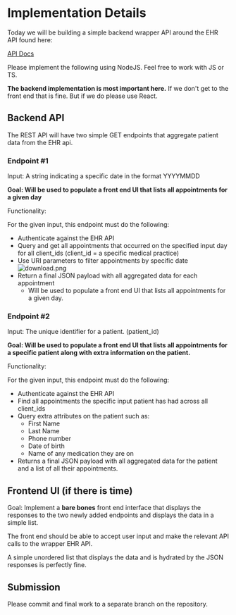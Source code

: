 # **Implementation** Details

Today we will be building a simple backend wrapper API around the EHR API found here:

[API Docs](https://apidocs.healthjump.com/)

Please implement the following using NodeJS. Feel free to work with JS or TS.

**The backend implementation is most important here.** If we don't get to the front end that is fine. But if we do please use React.

## Backend API

The REST API will have two simple GET endpoints that aggregate patient data from the EHR api.

### Endpoint #1

Input: A string indicating a specific date in the format YYYYMMDD

**Goal: Will be used to populate a front end UI that lists all appointments for a given day**

Functionality:

For the given input, this endpoint must do the following:

- Authenticate against the EHR API
- Query and get all appointments that occurred on the specified input day for all client_ids (client_id = a specific medical practice)
- Use URI parameters to filter appointments by specific date
  ![download.png](Technical%20Question%20-%20Patient%20Data%20Aggregation%20API%20f023e4538298494ea747b6792df2c8f4/download.png)
- Return a final JSON payload with all aggregated data for each appointment
  - Will be used to populate a front end UI that lists all appointments for a given day.

### Endpoint #2

Input: The unique identifier for a patient. (patient_id)

**Goal: Will be used to populate a front end UI that lists all appointments for a specific patient along with extra information on the patient.**

Functionality:

For the given input, this endpoint must do the following:

- Authenticate against the EHR API
- Find all appointments the specific input patient has had across all client_ids
- Query extra attributes on the patient such as:
  - First Name
  - Last Name
  - Phone number
  - Date of birth
  - Name of any medication they are on
- Returns a final JSON payload with all aggregated data for the patient and a list of all their appointments.

## Frontend UI (if there is time)

Goal: Implement a **bare bones** front end interface that displays the responses to the two newly added endpoints and displays the data in a simple list.

The front end should be able to accept user input and make the relevant API calls to the wrapper EHR API.

A simple unordered list that displays the data and is hydrated by the JSON responses is perfectly fine.

## **Submission**

Please commit and final work to a separate branch on the repository.
